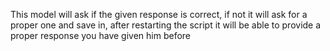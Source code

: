 This model will ask if the given response is correct, if not it will ask for a proper one and save in, after restarting the script it will be able to provide a proper response you have given him before
